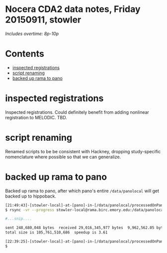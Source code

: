 # Nocera CDA2 data notes, Friday 20150911, stowler

_Includes overtime: 8p-10p_


Contents
=================

  * [inspected registrations](#inspected-registrations)
  * [script renaming](#script-renaming)
  * [backed up rama to pano](#backed-up-rama-to-pano)

# inspected registrations

Inspected registrations. Could definitely benefit from adding nonlinear registration to MELODIC. TBD.

# script renaming

Renamed scripts to be be consistent with Hackney, dropping study-specific nomenclature where possible so that we can generalize.

# backed up rama to pano

Backed up rama to pano, after which pano's entire `/data/panolocal` will get backed up to hippoback.

```bash
[21:49:43]-[stowler-local]-at-[pano]-in-[/data/panolocal/processedOnPano-nocera]
$ rsync -vr --progress stowler-local@rama.birc.emory.edu:/data/panolocal/processedOnPano-nocera/derivedData .

#...snip....

sent 248,680,048 bytes  received 29,016,345,977 bytes  9,962,562.05 bytes/sec
total size is 105,761,510,686  speedup is 3.61

[22:39:25]-[stowler-local]-at-[pano]-in-[/data/panolocal/processedOnPano-nocera]
$
```
